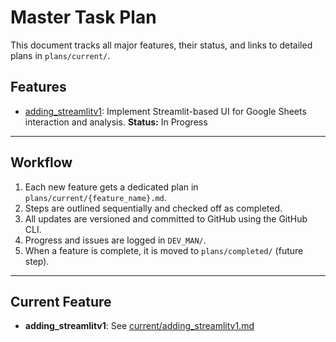 # Master Task Plan

This document tracks all major features, their status, and links to detailed plans in `plans/current/`.

## Features

- [adding_streamlitv1](current/adding_streamlitv1.md): Implement Streamlit-based UI for Google Sheets interaction and analysis. **Status:** In Progress

---

## Workflow

1. Each new feature gets a dedicated plan in `plans/current/{feature_name}.md`.
2. Steps are outlined sequentially and checked off as completed.
3. All updates are versioned and committed to GitHub using the GitHub CLI.
4. Progress and issues are logged in `DEV_MAN/`.
5. When a feature is complete, it is moved to `plans/completed/` (future step).

---

## Current Feature

- **adding_streamlitv1**: See [current/adding_streamlitv1.md](current/adding_streamlitv1.md)
